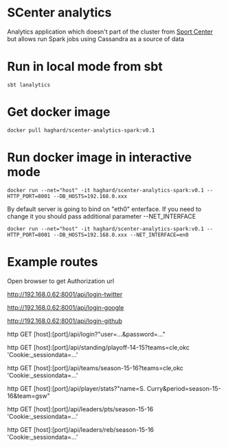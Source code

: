 SCenter analytics
================
Analytics application which doesn't part of the cluster from [Sport Center](https://github.com/haghard/sport-center) but allows run Spark jobs using Cassandra as a source of data

Run in local mode from sbt
=================

`sbt lanalytics`


Get docker image
=================

`docker pull haghard/scenter-analytics-spark:v0.1`


Run docker image in interactive mode
================

`docker run --net="host" -it haghard/scenter-analytics-spark:v0.1 --HTTP_PORT=8001 --DB_HOSTS=192.168.0.xxx` 


By default server is going to bind on "eth0" enterface. If you need to change it you should pass additional parameter --NET_INTERFACE

`docker run --net="host" -it haghard/scenter-analytics-spark:v0.1 --HTTP_PORT=8001 --DB_HOSTS=192.168.0.xxx --NET_INTERFACE=en0`


Example routes
===============

Open browser to get Authorization url

http://192.168.0.62:8001/api/login-twitter

http://192.168.0.62:8001/api/login-google

http://192.168.0.62:8001/api/login-github


http GET [host]:[port]/api/login?"user=...&password=..."

http GET [host]:[port]/api/standing/playoff-14-15?teams=cle,okc 'Cookie:_sessiondata=...'

http GET [host]:[port]/api/teams/season-15-16?teams=cle,okc 'Cookie:_sessiondata=...'

http GET [host]:[port]/api/player/stats?"name=S. Curry&period=season-15-16&team=gsw"

http GET [host]:[port]/api/leaders/pts/season-15-16 'Cookie:_sessiondata=...' 

http GET [host]:[port]/api/leaders/reb/season-15-16 'Cookie:_sessiondata=...'